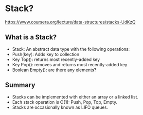 # Stack?
https://www.coursera.org/lecture/data-structures/stacks-UdKzQ

## What is a Stack?
- Stack: An abstract data type with the following operations:
- Push(key): Adds key to collection
- Key Top(): returns most recently-added key
- Key Pop(): removes and returns most recently-added key
- Boolean Empty(): are there any elements?

## Summary
- Stacks can be implemented with either an array or a linked list.
- Each stack operation is O(1): Push, Pop, Top, Empty.
- Stacks are occasionally known as LIFO queues.